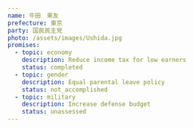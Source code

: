 ```yaml
---
name: 牛田　茉友
prefecture: 東京
party: 国民民主党
photo: /assets/images/Ushida.jpg
promises:
  - topic: economy
    description: Reduce income tax for low earners
    status: completed
  - topic: gender
    description: Equal parental leave policy
    status: not_accomplished
  - topic: military
    description: Increase defense budget
    status: unassessed
---
```




